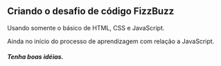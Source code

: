 ## Criando o desafio de código FizzBuzz

Usando somente o básico de HTML, CSS e JavaScript.

Ainda no início do processo de aprendizagem com relação a JavaScript.



##### Tenha boas idéias.

